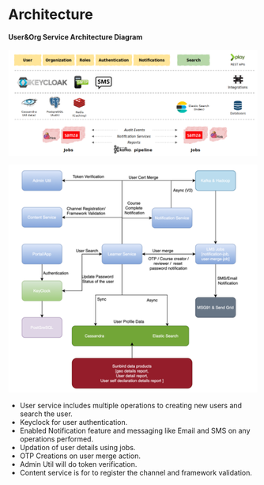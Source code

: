 # Architecture

#### User\&Org Service Architecture Diagram

![](../../../.gitbook/assets/userorg.png)

![](<../../../.gitbook/assets/image (11).png>)

* User service includes multiple operations to creating new users and search the user.
* Keyclock for user authentication.
* Enabled Notification feature and messaging like Email and SMS on any operations performed.
* Updation of user details using jobs.
* OTP Creations on user merge action.
* Admin Util will do token verification.
* Content service is for to register the channel and framework validation.
